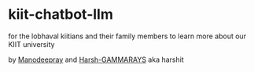 # kiit-chatbot-llm

for the lobhaval kiitians and their family members to learn more about our KIIT university

by [Manodeepray]("https://github.com/Manodeepray/") and [Harsh-GAMMARAYS]("https://github.com/Harsh-GAMMARAYS") aka harshit
